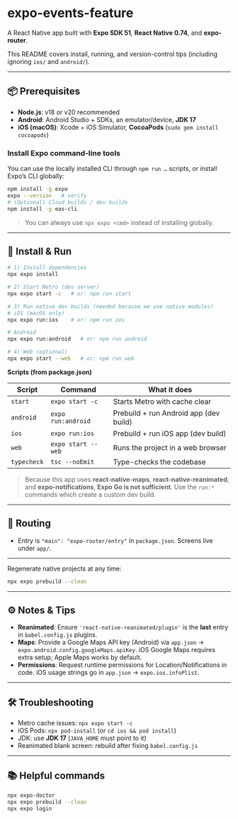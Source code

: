 # expo-events-feature

A React Native app built with **Expo SDK 51**, **React Native 0.74**, and **expo-router**.

This README covers install, running, and version-control tips (including ignoring `ios/` and `android/`).

---

## 📦 Prerequisites

- **Node.js**: v18 or v20 recommended
- **Android**: Android Studio + SDKs, an emulator/device, **JDK 17**
- **iOS (macOS)**: Xcode + iOS Simulator, **CocoaPods** (`sudo gem install cocoapods`)

### Install Expo command‑line tools

You can use the locally installed CLI through `npm run …` scripts, or install Expo’s CLI globally:

```bash
npm install -g expo
expo --version   # verify
# (Optional) Cloud builds / dev builds
npm install -g eas-cli
```

> You can always use `npx expo <cmd>` instead of installing globally.

---

## 🚀 Install & Run

```bash
# 1) Install dependencies
npx expo install

# 2) Start Metro (dev server)
npx expo start -c   # or: npm run start

# 3) Run native dev builds (needed because we use native modules)
# iOS (macOS only)
npx expo run:ios    # or: npm run ios

# Android
npx expo run:android   # or: npm run android

# 4) Web (optional)
npx expo start --web   # or: npm run web
```

**Scripts (from package.json)**

| Script      | Command            | What it does                           |
| ----------- | ------------------ | -------------------------------------- |
| `start`     | `expo start -c`    | Starts Metro with cache clear          |
| `android`   | `expo run:android` | Prebuild + run Android app (dev build) |
| `ios`       | `expo run:ios`     | Prebuild + run iOS app (dev build)     |
| `web`       | `expo start --web` | Runs the project in a web browser      |
| `typecheck` | `tsc --noEmit`     | Type-checks the codebase               |

> Because this app uses **react-native-maps**, **react-native-reanimated**, and **expo-notifications**, **Expo Go is not sufficient**. Use the `run:*` commands which create a custom dev build.

---

## 🧩 Routing

- Entry is `"main": "expo-router/entry"` in `package.json`. Screens live under `app/`.

---

Regenerate native projects at any time:

```bash
npx expo prebuild --clean
```

---

## ⚙️ Notes & Tips

- **Reanimated**: Ensure `'react-native-reanimated/plugin'` is the **last** entry in `babel.config.js` plugins.
- **Maps**: Provide a Google Maps API key (Android) via `app.json` → `expo.android.config.googleMaps.apiKey`. iOS Google Maps requires extra setup; Apple Maps works by default.
- **Permissions**: Request runtime permissions for Location/Notifications in code. iOS usage strings go in `app.json` → `expo.ios.infoPlist`.

---

## 🛠️ Troubleshooting

- Metro cache issues: `npx expo start -c`
- iOS Pods: `npx pod-install` (or `cd ios && pod install`)
- JDK: use **JDK 17** (`JAVA_HOME` must point to it)
- Reanimated blank screen: rebuild after fixing `babel.config.js`

---

## 📚 Helpful commands

```bash
npx expo-doctor
npx expo prebuild --clean
npx expo login
```
